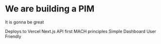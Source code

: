 # We are building a PIM

It is gonna be great

Deploys to Vercel
Next.js
API first
MACH principles
Simple Dashboard
User Friendly
